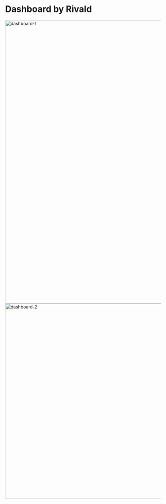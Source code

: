 # Dashboard by Rivald

<img width="913" alt="dashboard-1" src="https://github.com/user-attachments/assets/d796231c-1d7d-43e4-80ff-090a3ad175ca" />
<img width="629" alt="dashboard-2" src="https://github.com/user-attachments/assets/504f2841-ba9f-499e-940c-d14c02c0d563" />
